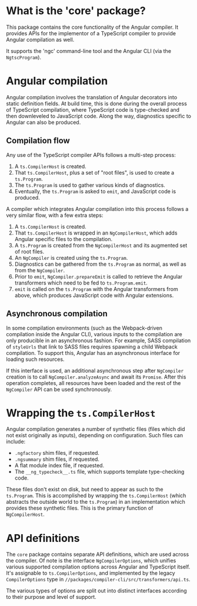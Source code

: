 # What is the 'core' package?

This package contains the core functionality of the Angular compiler. It provides APIs for the implementor of a TypeScript compiler to provide Angular compilation as well.

It supports the 'ngc' command-line tool and the Angular CLI (via the `NgtscProgram`).

# Angular compilation

Angular compilation involves the translation of Angular decorators into static definition fields. At build time, this is done during the overall process of TypeScript compilation, where TypeScript code is type-checked and then downleveled to JavaScript code. Along the way, diagnostics specific to Angular can also be produced.

## Compilation flow

Any use of the TypeScript compiler APIs follows a multi-step process:

1. A `ts.CompilerHost` is created.
2. That `ts.CompilerHost`, plus a set of "root files", is used to create a `ts.Program`.
3. The `ts.Program` is used to gather various kinds of diagnostics.
4. Eventually, the `ts.Program` is asked to `emit`, and JavaScript code is produced.

A compiler which integrates Angular compilation into this process follows a very similar flow, with a few extra steps:

1. A `ts.CompilerHost` is created.
2. That `ts.CompilerHost` is wrapped in an `NgCompilerHost`, which adds Angular specific files to the compilation.
3. A `ts.Program` is created from the `NgCompilerHost` and its augmented set of root files.
4. An `NgCompiler` is created using the `ts.Program`.
5. Diagnostics can be gathered from the `ts.Program` as normal, as well as from the `NgCompiler`.
6. Prior to `emit`, `NgCompiler.prepareEmit` is called to retrieve the Angular transformers which need to be fed to `ts.Program.emit`.
7. `emit` is called on the `ts.Program` with the Angular transformers from above, which produces JavaScript code with Angular extensions.

## Asynchronous compilation

In some compilation environments (such as the Webpack-driven compilation inside the Angular CLI), various inputs to the compilation are only producible in an asynchronous fashion. For example, SASS compilation of `styleUrls` that link to SASS files requires spawning a child Webpack compilation. To support this, Angular has an asynchronous interface for loading such resources.

If this interface is used, an additional asynchronous step after `NgCompiler` creation is to call `NgCompiler.analyzeAsync` and await its `Promise`. After this operation completes, all resources have been loaded and the rest of the `NgCompiler` API can be used synchronously.

# Wrapping the `ts.CompilerHost`

Angular compilation generates a number of synthetic files (files which did not exist originally as inputs), depending on configuration. Such files can include:

* `.ngfactory` shim files, if requested.
* `.ngsummary` shim files, if requested.
* A flat module index file, if requested.
* The `__ng_typecheck__.ts` file, which supports template type-checking code.

These files don't exist on disk, but need to appear as such to the `ts.Program`. This is accomplished by wrapping the `ts.CompilerHost` (which abstracts the outside world to the `ts.Program`) in an implementation which provides these synthetic files. This is the primary function of `NgCompilerHost`.

# API definitions

The `core` package contains separate API definitions, which are used across the compiler. Of note is the interface `NgCompilerOptions`, which unifies various supported compilation options across Angular and TypeScript itself. It's assignable to `ts.CompilerOptions`, and implemented by the legacy `CompilerOptions` type in `//packages/compiler-cli/src/transformers/api.ts`.

The various types of options are split out into distinct interfaces according to their purpose and level of support.
